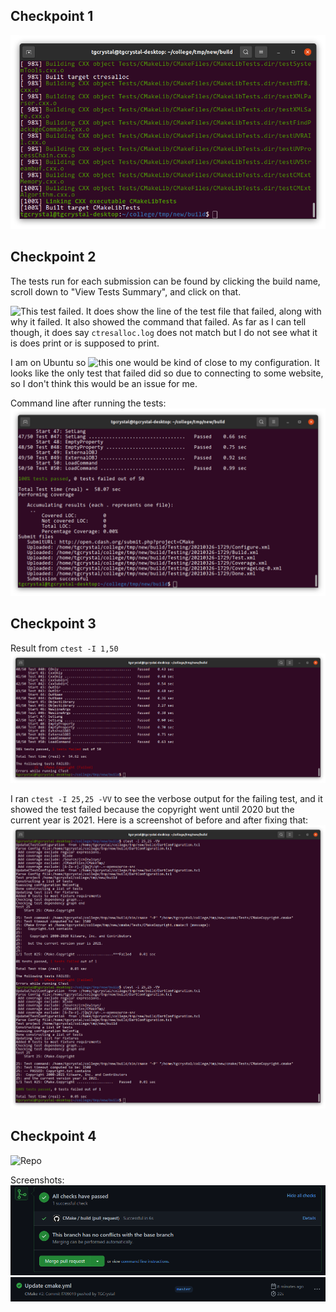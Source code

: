 ## Checkpoint 1

![Screenshot](screenshots/1.png)

## Checkpoint 2

The tests run for each submission can be found by clicking the build name, scroll down to "View Tests Summary", and click on that.

![This test](https://open.cdash.org/test/371962067) failed. It does show the line of the test file that failed, along with why it failed. It also showed the command that failed. As far as I can tell though, it does say `ctresalloc.log` does not match but I do not see what it is does print or is supposed to print. 

I am on Ubuntu so ![this one](https://open.cdash.org/build/7123794) would be kind of close to my configuration. It looks like the only test that failed did so due to connecting to some website, so I don't think this would be an issue for me. 

Command line after running the tests:
![](screenshots/2.png)

## Checkpoint 3

Result from `ctest -I 1,50`
![](screenshots/3.png)

I ran `ctest -I 25,25 -VV` to see the verbose output for the failing test, and it showed the test failed because the copyright went until 2020 but the current year is 2021. Here is a screenshot of before and after fixing that:
![](screenshots/3-2.png)

## Checkpoint 4

![Repo](https://github.com/TGCrystal/Lab8-Testing)

Screenshots:
![](screenshots/4-1.png)
![](screenshots/4-2.png)